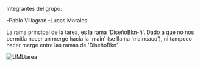 Integrantes del grupo:

-Pablo Villagran
-Lucas Morales

La rama principal de la tarea, es la rama 'DiseñoBkn-ñ'. Dado a que no nos permitía hacer un merge hacía la 'main' (se llama 'maincaco'), ni tampoco hacer merge entre
las ramas de 'DiseñoBkn'

![UMLtarea](https://github.com/Pvilla14/TAREA_3_DOO/assets/135036758/942e37cd-b29b-44a7-96f3-348692098c27)
